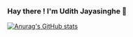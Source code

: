 ### Hay there ! I'm Udith Jayasinghe 👋

[![Anurag's GitHub stats](https://github-readme-stats.vercel.app/api?username=udith97)](https://github.com/anuraghazra/github-readme-stats)

<!--
**udith97/udith97** is a ✨ _special_ ✨ repository because its `README.md` (this file) appears on your GitHub profile.

Here are some ideas to get you started:

- 🔭 I’m currently working on ...
- 🌱 I’m currently learning ...
- 👯 I’m looking to collaborate on ...
- 🤔 I’m looking for help with ...
- 💬 Ask me about ...
- 📫 How to reach me: ...
- 😄 Pronouns: ...
- ⚡ Fun fact: ...
-->
